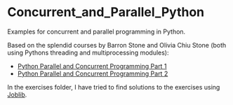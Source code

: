 # Concurrent_and_Parallel_Python

Examples for concurrent and parallel programming in Python.

Based on the splendid courses by Barron Stone and Olivia Chiu Stone (both using Pythons threading and multiprocessing modules):
- [Python Parallel and Concurrent Programming Part 1](https://www.linkedin.com/learning/python-parallel-and-concurrent-programming-part-1/)
- [Python Parallel and Concurrent Programming Part 2](https://www.linkedin.com/learning/python-parallel-and-concurrent-programming-part-2)

In the exercises folder, I have tried to find solutions to the exercises using [Joblib](https://joblib.readthedocs.io/en/stable/index.html).
